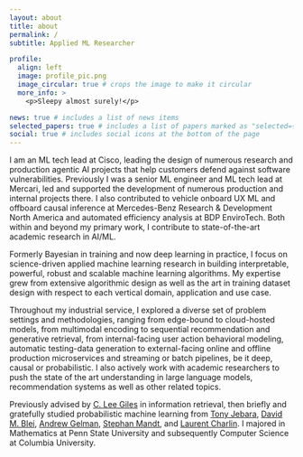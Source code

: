 ```yaml
---
layout: about
title: about
permalink: /
subtitle: Applied ML Researcher

profile:
  align: left
  image: profile_pic.png
  image_circular: true # crops the image to make it circular
  more_info: >
    <p>Sleepy almost surely!</p>

news: true # includes a list of news items
selected_papers: true # includes a list of papers marked as "selected={true}"
social: true # includes social icons at the bottom of the page
---
```


I am an ML tech lead at Cisco, leading the design of numerous research and production agentic AI projects that help customers defend against software vulnerabilities. Previously I was a senior ML engineer and ML tech lead at Mercari, led and supported the development of numerous production and internal projects there. I also contributed to vehicle onboard UX ML and offboard causal inference at Mercedes-Benz Research & Development North America and automated efficiency analysis at BDP EnviroTech. Both within and beyond my primary work, I contribute to state-of-the-art academic research in AI/ML.

Formerly Bayesian in training and now deep learning in practice, I focus on science-driven applied machine learning research in building interpretable, powerful, robust and scalable machine learning algorithms. My expertise grew from extensive algorithmic design as well as the art in training dataset design with respect to each vertical domain, application and use case.

Throughout my industrial service, I explored a diverse set of problem settings and methodologies, ranging from edge-bound to cloud-hosted models, from multimodal encoding to sequential recommendation and generative retrieval, from internal-facing user action behavioral modeling, automatic testing-data generation to external-facing online and offline production microservices and streaming or batch pipelines, be it deep, causal or probabilistic. I also actively work with academic researchers to push the state of the art understanding in large language models, recommendation systems as well as other related topics.

Previously advised by [C. Lee Giles](https://clgiles.ist.psu.edu/) in information retrieval, then briefly and gratefully studied probabilistic machine learning from [Tony Jebara](https://www1.cs.columbia.edu/~jebara/), [David M. Blei](https://www.cs.columbia.edu/~blei/), [Andrew Gelman](http://www.stat.columbia.edu/~gelman/), [Stephan Mandt](https://www.stephanmandt.com/), and [Laurent Charlin](https://mila.quebec/en/person/charlin-laurent/). I majored in Mathematics at Penn State University and subsequently Computer Science at Columbia University.
